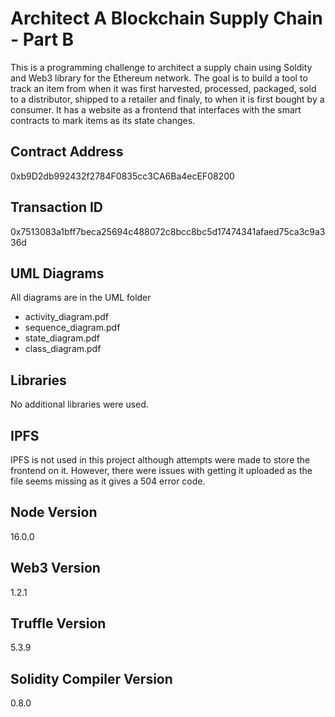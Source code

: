 # Architect A Blockchain Supply Chain - Part B
This is a programming challenge to architect a supply chain using Soldity and Web3 library for the Ethereum network. The goal is to build a tool to track an item from when it was first harvested, processed, packaged, sold to a distributor, shipped to a retailer and finaly, to when it is first bought by a consumer. It has a website as a frontend that interfaces with the smart contracts to mark items as its state changes.
 
## Contract Address
0xb9D2db992432f2784F0835cc3CA6Ba4ecEF08200

## Transaction ID
0x7513083a1bff7beca25694c488072c8bcc8bc5d17474341afaed75ca3c9a336d

## UML Diagrams
All diagrams are in the UML folder
- activity_diagram.pdf
- sequence_diagram.pdf
- state_diagram.pdf
- class_diagram.pdf

## Libraries
No additional libraries were used.

## IPFS
IPFS is not used in this project although attempts were made to store the frontend on it. However, there were issues with getting it uploaded as the file seems missing as it gives a 504 error code.

## Node Version
16.0.0

## Web3 Version
1.2.1

## Truffle Version
5.3.9

## Solidity Compiler Version
0.8.0
